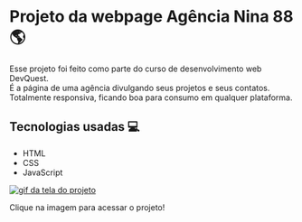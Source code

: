 # Projeto da webpage Agência Nina 88 🌎

Esse projeto foi feito como parte do curso de desenvolvimento web DevQuest. <br>
É a página de uma agência divulgando seus projetos e seus contatos. <br>
Totalmente responsiva, ficando boa para consumo em qualquer plataforma.

## Tecnologias usadas 💻

- HTML
- CSS
- JavaScript

[<img src="./agencia.gif" alt="gif da tela do projeto">](https://roni-88.github.io/agencia-nina88)

Clique na imagem para acessar o projeto!
